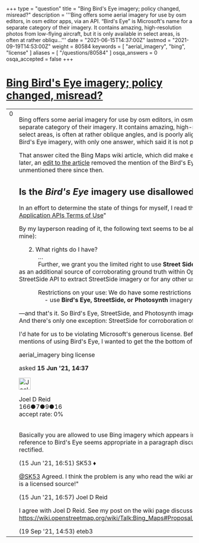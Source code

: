 +++
type = "question"
title = "Bing Bird&#x27;s Eye imagery; policy changed, misread?"
description = '''Bing offers some aerial imagery for use by osm editors, in osm editor apps, via an API. “Bird&#x27;s Eye” is Microsoft&#x27;s name for a separate category of their imagery. It contains amazing, high-resolution photos from low-flying aircraft, but it is only available in select areas, is often at rather obliqu...'''
date = "2021-06-15T14:37:00Z"
lastmod = "2021-09-19T14:53:00Z"
weight = 80584
keywords = [ "aerial_imagery", "bing", "license" ]
aliases = [ "/questions/80584" ]
osqa_answers = 0
osqa_accepted = false
+++

<div class="headNormal">

# [Bing Bird's Eye imagery; policy changed, misread?](/questions/80584/bing-birds-eye-imagery-policy-changed-misread)

</div>

<div id="main-body">

<div id="askform">

<table id="question-table" style="width:100%;">
<colgroup>
<col style="width: 50%" />
<col style="width: 50%" />
</colgroup>
<tbody>
<tr>
<td style="width: 30px; vertical-align: top"><div class="vote-buttons">
<span id="post-80584-upvote" class="ajax-command post-vote up" rel="nofollow" title="I like this post (click again to cancel)"> </span>
<div id="post-80584-score" class="post-score" title="current number of votes">
0
</div>
<span id="post-80584-downvote" class="ajax-command post-vote down" rel="nofollow" title="I dont like this post (click again to cancel)"> </span> <span id="favorite-mark" class="ajax-command favorite-mark" rel="nofollow" title="mark/unmark this question as favorite (click again to cancel)"> </span>
<div id="favorite-count" class="favorite-count">
&#10;</div>
</div></td>
<td><div id="item-right">
<div class="question-body">
<p>Bing offers some aerial imagery for use by osm editors, in osm editor apps, via an API. “Bird's Eye” is Microsoft's name for a separate category of their imagery. It contains amazing, high-resolution photos from low-flying aircraft, but it is only available in select areas, is often at rather oblique angles, and is poorly aligned. Back to osm, I found an <a href="https://help.openstreetmap.org/questions/62181/bing-birds-eye-images">earlier question</a> here, on the use of Bird's Eye imagery, with only one answer, which said it is not permitted.</p>
<p>That answer cited the Bing Maps wiki article, which did make explicit that it was not allowed by Microsoft's license. But some time later, an <a href="https://wiki.openstreetmap.org/w/index.php?title=Bing_Maps&amp;diff=1639586&amp;oldid=1639554">edit to the article</a> removed the mention of the Bird's Eye restriction, with commit comment "precision". It's remained unmentioned there since then.</p>
<h2 id="is-the-birds-eye-imagery-use-disallowed">Is the <em>Bird's Eye</em> imagery use disallowed?</h2>
<p>In an effort to determine the state of things for myself, I read the related ToU, "<a href="https://www.microsoft.com/en-us/maps/product/imagery-service-editor-app-apis-terms">Microsoft® Bing™ Maps Imagery Service Editor Application APIs Terms of Use</a>"</p>
<p>By my layperson reading of it, the following text seems to be all the relevant bits (unaltered, but heavily-trimmed, and emphasis mine):</p>
<p>      2. What rights do I have?<br />
            …<br />
            Further, we grant you the limited right to use <strong>Street Side</strong> imagery provided by the StreetSide API in read-only format solely as an additional source of corroborating ground truth within OpenStreetMap editing environments. You may not use the StreetSide API to extract StreetSide imagery or for any other use.</p>
<p>            Restrictions on your use: We do have some restrictions on your use of the service. <strong>You may not</strong>:<br />
                - use <strong>Bird's Eye, StreetSide, or Photosynth</strong> imagery (<strong>except as expressly set forth herein</strong>).</p>
<p>—and that's it. So Bird's Eye, StreetSide, and Photosynth imagery are explicitly restricted, except where they make exceptions. And there's only one exception: StreetSide for corroboration of ground truth while in an osm editor apps.</p>
<p>I'd hate for us to be violating Microsoft's generous license. Before I correct the wiki or go around the forum commenting on mentions of using Bird's Eye, I wanted to get the the bottom of it. Can you settle the matter?</p>
</div>
<div id="question-tags" class="tags-container tags">
<span class="post-tag tag-link-aerial_imagery" rel="tag" title="see questions tagged &#39;aerial_imagery&#39;">aerial_imagery</span> <span class="post-tag tag-link-bing" rel="tag" title="see questions tagged &#39;bing&#39;">bing</span> <span class="post-tag tag-link-license" rel="tag" title="see questions tagged &#39;license&#39;">license</span>
</div>
<div id="question-controls" class="post-controls">
&#10;</div>
<div class="post-update-info-container">
<div class="post-update-info post-update-info-user">
<p>asked <strong>15 Jun '21, 14:37</strong></p>
<img src="https://secure.gravatar.com/avatar/55b16bb2545593ba830f2d1efd5516ce?s=32&amp;d=identicon&amp;r=g" class="gravatar" width="32" height="32" alt="Joel%20D%20Reid&#39;s gravatar image" />
<p><span>Joel D Reid</span><br />
<span class="score" title="166 reputation points">166</span><span title="7 badges"><span class="badge1">●</span><span class="badgecount">7</span></span><span title="9 badges"><span class="silver">●</span><span class="badgecount">9</span></span><span title="16 badges"><span class="bronze">●</span><span class="badgecount">16</span></span><br />
<span class="accept_rate" title="Rate of the user&#39;s accepted answers">accept rate:</span> <span title="Joel D Reid has no accepted answers">0%</span> </br></br></p>
</div>
</div>
<div id="comments-container-80584" class="comments-container">
<span id="80588"></span>
<div id="comment-80588" class="comment">
<div id="post-80588-score" class="comment-score">
&#10;</div>
<div class="comment-text">
<p>Basically you are allowed to use Bing imagery which appears in editors and not that which appears on the Bing site. Removing reference to Bird's Eye seems appropriate in a paragraph discussing the pitfalls of assuming standard orthoimagery is correctly rectified.</p>
</div>
<div id="comment-80588-info" class="comment-info">
<span class="comment-age">(15 Jun '21, 16:51)</span> <span class="comment-user userinfo">SK53 ♦</span>
</div>
</div>
<span id="80589"></span>
<div id="comment-80589" class="comment">
<div id="post-80589-score" class="comment-score">
&#10;</div>
<div class="comment-text">
<p><a href="https://help.openstreetmap.org/users/647/sk53">@SK53</a> Agreed. I think the problem is any who read the wiki and head off to start mapping with the naïve takeaway, "Bing imagery is a licensed source!"</p>
</div>
<div id="comment-80589-info" class="comment-info">
<span class="comment-age">(15 Jun '21, 16:57)</span> <span class="comment-user userinfo">Joel D Reid</span>
</div>
</div>
<span id="81808"></span>
<div id="comment-81808" class="comment">
<div id="post-81808-score" class="comment-score">
&#10;</div>
<div class="comment-text">
<p>I agree with Joel D Reid. See my post on the wiki page discussion page: <a href="https://wiki.openstreetmap.org/wiki/Talk:Bing_Maps#Proposal_to_rework_the_header_paragraph_for_Bing_Aerial_Imagery_section">https://wiki.openstreetmap.org/wiki/Talk:Bing_Maps#Proposal_to_rework_the_header_paragraph_for_Bing_Aerial_Imagery_section</a></p>
</div>
<div id="comment-81808-info" class="comment-info">
<span class="comment-age">(19 Sep '21, 14:53)</span> <span class="comment-user userinfo">eteb3</span>
</div>
</div>
</div>
<div id="comment-tools-80584" class="comment-tools">
&#10;</div>
<div class="clear">
&#10;</div>
<div id="comment-80584-form-container" class="comment-form-container">
&#10;</div>
<div class="clear">
&#10;</div>
</div></td>
</tr>
</tbody>
</table>

</div>

</div>

